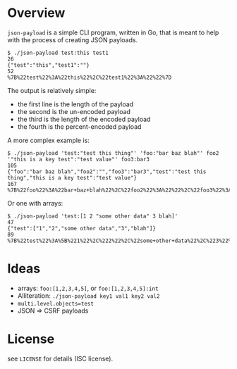 # Overview

`json-payload` is a simple CLI program, written in Go, that is meant to help with the process of creating JSON payloads.


    $ ./json-payload test:this test1
    26
    {"test":"this","test1":""}
    52
    %7B%22test%22%3A%22this%22%2C%22test1%22%3A%22%22%7D

The output is relatively simple:

- the first line is the length of the payload
- the second is the un-encoded payload
- the third is the length of the encoded payload
- the fourth is the percent-encoded payload

A more complex example is:

    $ ./json-payload 'test:"test this thing"' 'foo:"bar baz blah"' foo2 '"this is a key test":"test value"' foo3:bar3
    105
    {"foo":"bar baz blah","foo2":"","foo3":"bar3","test":"test this thing","this is a key test":"test value"}
    167
    %7B%22foo%22%3A%22bar+baz+blah%22%2C%22foo2%22%3A%22%22%2C%22foo3%22%3A%22bar3%22%2C%22test%22%3A%22test+this+thing%22%2C%22this+is+a+key+test%22%3A%22test+value%22%7D

Or one with arrays:

    $ ./json-payload 'test:[1 2 "some other data" 3 blah]'
    47
    {"test":["1","2","some other data","3","blah"]}
    89
    %7B%22test%22%3A%5B%221%22%2C%222%22%2C%22some+other+data%22%2C%223%22%2C%22blah%22%5D%7D

# Ideas

- arrays: `foo:[1,2,3,4,5]`, or `foo:[1,2,3,4,5]:int`
- Alliteration: `./json-payload key1 val1 key2 val2`
- `multi.level.objects=test`
- JSON => CSRF payloads

# License

see `LICENSE` for details (ISC license).
